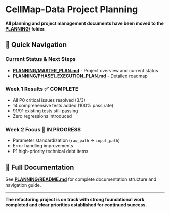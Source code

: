 # CellMap-Data Project Planning

**All planning and project management documents have been moved to the [PLANNING/](PLANNING/) folder.**

## 🚀 Quick Navigation

### **Current Status & Next Steps**
- **[PLANNING/MASTER_PLAN.md](PLANNING/MASTER_PLAN.md)** - Project overview and current status
- **[PLANNING/PHASE1_EXECUTION_PLAN.md](PLANNING/PHASE1_EXECUTION_PLAN.md)** - Detailed roadmap

### **Week 1 Results** ✅ COMPLETE
- All P0 critical issues resolved (3/3)
- 14 comprehensive tests added (100% pass rate)
- 91/91 existing tests still passing
- Zero regressions introduced

### **Week 2 Focus** 🔄 IN PROGRESS
- Parameter standardization (`raw_path` → `input_path`)
- Error handling improvements
- P1 high-priority technical debt items

## 📁 Full Documentation
See **[PLANNING/README.md](PLANNING/README.md)** for complete documentation structure and navigation guide.

---

**The refactoring project is on track with strong foundational work completed and clear priorities established for continued success.**
